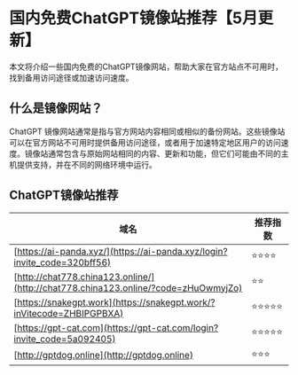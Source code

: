 # 国内免费ChatGPT镜像站推荐【5月更新】

本文将介绍一些国内免费的ChatGPT镜像网站，帮助大家在官方站点不可用时，找到备用访问途径或加速访问速度。

## 什么是镜像网站？

ChatGPT 镜像网站通常是指与官方网站内容相同或相似的备份网站。这些镜像站可以在官方网站不可用时提供备用访问途径，或者用于加速特定地区用户的访问速度。镜像站通常包含与原始网站相同的内容、更新和功能，但它们可能由不同的主机提供支持，并在不同的网络环境中运行。

## ChatGPT镜像站推荐

| 域名 | 推荐指数 |
| --- | --- |
| [https://ai-panda.xyz/](https://ai-panda.xyz/login?invite_code=320bff56) | ⭐⭐⭐⭐ |
| [http://chat778.china123.online/](http://chat778.china123.online/?code=zHuOwmyjZo) | ⭐⭐ |
| [https://snakegpt.work](https://snakegpt.work/?inVitecode=ZHBIPGPBXA) | ⭐⭐⭐⭐⭐ |
| [https://gpt-cat.com](https://gpt-cat.com/login?invite_code=5a092405) | ⭐⭐⭐⭐⭐ |
| [http://gptdog.online](http://gptdog.online) | ⭐⭐⭐ |

